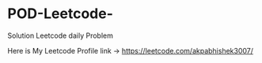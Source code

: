 # POD-Leetcode-

Solution Leetcode daily Problem 

Here is My Leetcode Profile link -> https://leetcode.com/akpabhishek3007/
